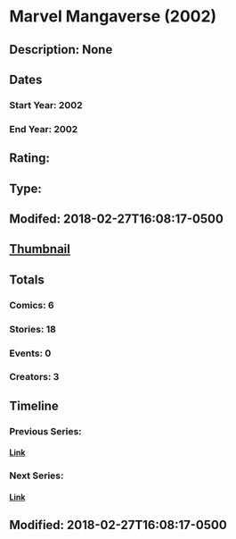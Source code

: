 # Marvel Mangaverse (2002)
## Description: None
## Dates
### Start Year: 2002
### End Year: 2002
## Rating: 
## Type: 
## Modifed: 2018-02-27T16:08:17-0500
## [Thumbnail](http://i.annihil.us/u/prod/marvel/i/mg/6/e0/5a95c842864ea.jpg)
## Totals
### Comics: 6
### Stories: 18
### Events: 0
### Creators: 3
## Timeline
### Previous Series: 
#### [Link]()
### Next Series: 
#### [Link]()
## Modified: 2018-02-27T16:08:17-0500